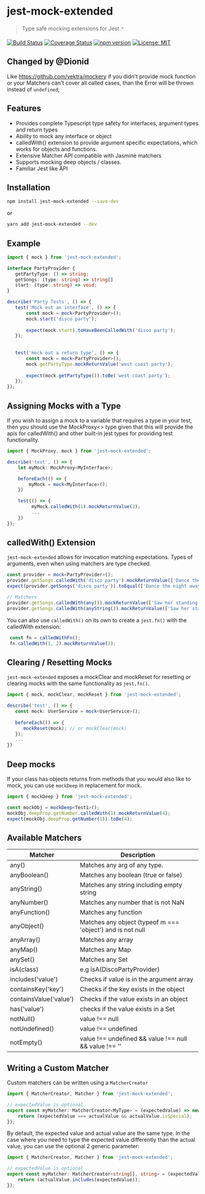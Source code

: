 # jest-mock-extended
> Type safe mocking extensions for Jest 🃏

[![Build Status](https://travis-ci.com/marchaos/jest-mock-extended.svg?branch=master)](https://travis-ci.com/marchaos/jest-mock-extended)
[![Coverage Status](https://coveralls.io/repos/github/marchaos/jest-mock-extended/badge.svg?branch=master)](https://coveralls.io/github/marchaos/jest-mock-extended?branch=master)
[![npm version](https://badge.fury.io/js/jest-mock-extended.svg)](https://badge.fury.io/js/jest-mock-extended)
[![License: MIT](https://img.shields.io/badge/License-MIT-yellow.svg)](https://opensource.org/licenses/MIT)

## Changed by @Dionid
Like https://github.com/vektra/mockery if you didn't provide mock function or your Matchers can't cover all called cases,
than the Error will be thrown instead of `undefined`; 

## Features
- Provides complete Typescript type safety for interfaces, argument types and return types
- Ability to mock any interface or object
- calledWith() extension to provide argument specific expectations, which works for objects and functions.
- Extensive Matcher API compatible with Jasmine matchers
- Supports mocking deep objects / classes.
- Familiar Jest like API

## Installation
```bash
npm install jest-mock-extended --save-dev
```
or
```bash
yarn add jest-mock-extended --dev
```

## Example

```ts
import { mock } from 'jest-mock-extended';

interface PartyProvider {
   getPartyType: () => string;
   getSongs: (type: string) => string[]
   start: (type: string) => void;
}

describe('Party Tests', () => {
   test('Mock out an interface', () => {
       const mock = mock<PartyProvider>();
       mock.start('disco party');
       
       expect(mock.start).toHaveBeenCalledWith('disco party');
   });
   
   
   test('mock out a return type', () => {
       const mock = mock<PartyProvider>();
       mock.getPartyType.mockReturnValue('west coast party');
       
       expect(mock.getPartyType()).toBe('west coast party');
   });
});
```

## Assigning Mocks with a Type

If you wish to assign a mock to a variable that requires a type in your test, then you should use the MockProxy<> type
given that this will provide the apis for calledWith() and other built-in jest types for providing test functionality.

```ts
import { MockProxy, mock } from 'jest-mock-extended';

describe('test', () => {
    let myMock: MockProxy<MyInterface>;

    beforeEach(() => {
        myMock = mock<MyInterface>();
    })

    test(() => {
         myMock.calledWith(1).mockReturnValue(2);
         ...
    })
});

```

## calledWith() Extension

```jest-mock-extended``` allows for invocation matching expectations. Types of arguments, even when using matchers are type checked.

```ts
const provider = mock<PartyProvider>();
provider.getSongs.calledWith('disco party').mockReturnValue(['Dance the night away', 'Stayin Alive']);
expect(provider.getSongs('disco party')).toEqual(['Dance the night away', 'Stayin Alive']);

// Matchers
provider.getSongs.calledWith(any()).mockReturnValue(['Saw her standing there']);
provider.getSongs.calledWith(anyString()).mockReturnValue(['Saw her standing there']);

```
You can also use ```calledWith()``` on its own to create a ```jest.fn()``` with the calledWith extension:

```ts
 const fn = calledWithFn();
 fn.calledWith(1, 2).mockReturnValue(3);
```

## Clearing / Resetting Mocks

```jest-mock-extended``` exposes a mockClear and mockReset for resetting or clearing mocks with the same 
functionality as ```jest.fn()```.

```ts
import { mock, mockClear, mockReset } from 'jest-mock-extended';

describe('test', () => {
   const mock: UserService = mock<UserService>();
   
   beforeEach(() => {
      mockReset(mock); // or mockClear(mock)
   });
   ...
})
```

## Deep mocks

If your class has objects returns from methods that you would also like to mock, you can use ```mockDeep``` in 
replacement for mock.

```ts
import { mockDeep } from 'jest-mock-extended';

const mockObj = mockDeep<Test1>();
mockObj.deepProp.getNumber.calledWith(1).mockReturnValue(4);
expect(mockObj.deepProp.getNumber(1)).toBe(4);
```

## Available Matchers


| Matcher               | Description                                                           |
|-----------------------|-----------------------------------------------------------------------|
|any()                  | Matches any arg of any type.                                          |
|anyBoolean()           | Matches any boolean (true or false)                                   |
|anyString()            | Matches any string including empty string                             |
|anyNumber()            | Matches any number that is not NaN                                    |
|anyFunction()          | Matches any function                                                  |
|anyObject()            | Matches any object (typeof m === 'object') and is not null            |
|anyArray()             | Matches any array                                                     |
|anyMap()               | Matches any Map                                                       |
|anySet()               | Matches any Set                                                       |
|isA(class)             | e.g isA(DiscoPartyProvider)                                           |
|includes('value')      | Checks if value is in the argument array                              |
|containsKey('key')     |  Checks if the key exists in the object                               |
|containsValue('value') | Checks if the value exists in an object                               |
|has('value')           | checks if the value exists in a Set                                   |
|notNull()              | value !== null                                                        |
|notUndefined()         | value !== undefined                                                   |
|notEmpty()             | value !== undefined && value !== null && value !== ''                 |

## Writing a Custom Matcher

Custom matchers can be written using a ```MatcherCreator```

```ts
import { MatcherCreator, Matcher } from 'jest-mock-extended';

// expectedValue is optional
export const myMatcher: MatcherCreator<MyType> = (expectedValue) => new Matcher((actualValue) => {
    return (expectedValue === actualValue && actualValue.isSpecial);
});
```

By default, the expected value and actual value are the same type. In the case where you need to type the expected value 
differently than the actual value, you can use the optional 2 generic parameter:

```ts
import { MatcherCreator, Matcher } from 'jest-mock-extended';

// expectedValue is optional
export const myMatcher: MatcherCreator<string[], string> = (expectedValue) => new Matcher((actualValue) => {
    return (actualValue.includes(expectedValue));
});
```
